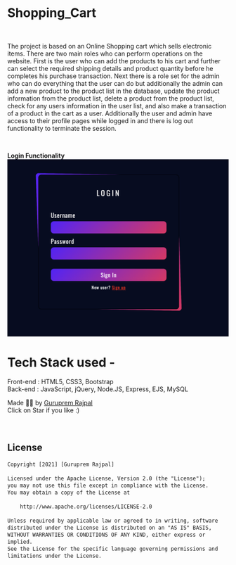 # Shopping_Cart
<br>
<p> The project is based on an Online Shopping cart which sells electronic items. There are two main roles who can perform operations on the website. First is the user who can add the products to his cart and further can select the required shipping details and product quantity before he completes his purchase transaction. Next there is a role set for the admin who can do everything that the user can do but additionally the admin can add a new product to the product list in the database, update the product information from the product list, delete a product from the product list, check for any users information in the user list, and also make a transaction of a product in the cart as a user. Additionally the user and admin have access to their profile pages while logged in and there is log out functionality to terminate the session. </p>
<br>

<label><b>Login Functionality</b></label>
<img src="Website/Login.png"> </img>
<br>

# Tech Stack used - 
Front-end : HTML5, CSS3, Bootstrap <br>
Back-end : JavaScript, jQuery, Node.JS, Express, EJS, MySQL <br>

Made ✌🏻 by <a href="https://www.linkedin.com/in/guruprem-singh-rajpal-67b486122/"> Guruprem Rajpal </a>
<br>
Click on Star if you like :)
<br>
<br>
<br>
## License

    Copyright [2021] [Guruprem Rajpal]

    Licensed under the Apache License, Version 2.0 (the "License");
    you may not use this file except in compliance with the License.
    You may obtain a copy of the License at

        http://www.apache.org/licenses/LICENSE-2.0

    Unless required by applicable law or agreed to in writing, software
    distributed under the License is distributed on an "AS IS" BASIS,
    WITHOUT WARRANTIES OR CONDITIONS OF ANY KIND, either express or implied.
    See the License for the specific language governing permissions and
    limitations under the License.


